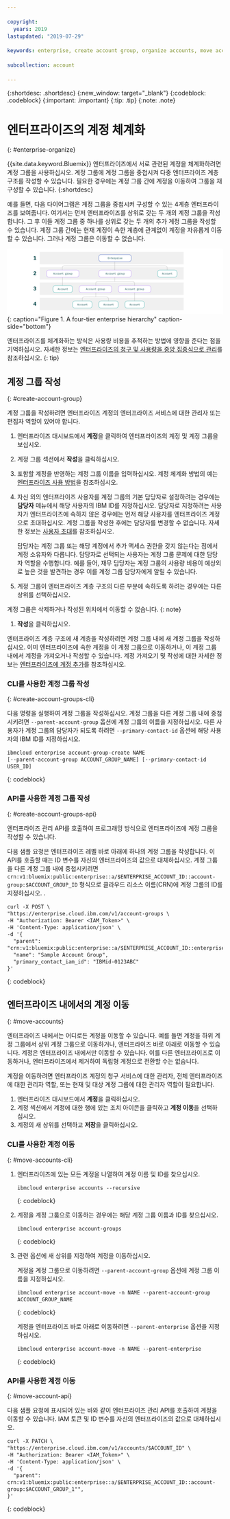 ```yaml
---

copyright:
  years: 2019
lastupdated: "2019-07-29"

keywords: enterprise, create account group, organize accounts, move accounts

subcollection: account

---
```


{:shortdesc: .shortdesc}
{:new_window: target="_blank"}
{:codeblock: .codeblock}
{:important: .important}
{:tip: .tip}
{:note: .note}

# 엔터프라이즈의 계정 체계화
{: #enterprise-organize}

{{site.data.keyword.Bluemix}} 엔터프라이즈에서 서로 관련된 계정을 체계화하려면 계정 그룹을 사용하십시오. 계정 그룹에 계정 그룹을 중첩시켜 다중 엔터프라이즈 계층 구조를 작성할 수 있습니다. 필요한 경우에는 계정 그룹 간에 계정을 이동하여 그룹을 재구성할 수 있습니다.
{:shortdesc}

예를 들면, 다음 다이어그램은 계정 그룹을 중첩시켜 구성할 수 있는 4계층 엔터프라이즈를 보여줍니다. 여기서는 먼저 엔터프라이즈를 상위로 갖는 두 개의 계정 그룹을 작성합니다. 그 후 이들 계정 그룹 중 하나를 상위로 갖는 두 개의 추가 계정 그룹을 작성할 수 있습니다. 계정 그룹 간에는 현재 계정이 속한 계층에 관계없이 계정을 자유롭게 이동할 수 있습니다. 그러나 계정 그룹은 이동할 수 없습니다. 

![네 개의 엔터프라이즈 계층을 보여주는 다이어그램입니다. 최상위 계층은 두 개의 계정 그룹 계층을 포함하는 엔터프라이즈입니다. 계정 그룹은 계정을 포함합니다. ](images/enterprise-hierarchy.svg "엔터프라이즈 계층은 계정 그룹을 추가하여 작성됩니다. "){: caption="Figure 1. A four-tier enterprise hierarchy" caption-side="bottom"}

엔터프라이즈를 체계화하는 방식은 사용량 비용을 추적하는 방법에 영향을 준다는 점을 기억하십시오. 자세한 정보는 [엔터프라이즈의 청구 및 사용량을 중앙 집중식으로 관리](/docs/billing-usage?topic=billing-usage-enterprise)를 참조하십시오.
{: tip}

## 계정 그룹 작성
{: #create-account-group}

계정 그룹을 작성하려면 엔터프라이즈 계정의 엔터프라이즈 서비스에 대한 관리자 또는 편집자 역할이 있어야 합니다. 

1. 엔터프라이즈 대시보드에서 **계정**을 클릭하여 엔터프라이즈의 계정 및 계정 그룹을 보십시오. 
1. 계정 그룹 섹션에서 **작성**을 클릭하십시오. 
1. 포함할 계정을 반영하는 계정 그룹 이름을 입력하십시오. 계정 체계화 방법의 예는 [엔터프라이즈 사용 방법](/docs/account?topic=account-enterprise#enterprise-use-cases)을 참조하십시오. 
1. 자신 외의 엔터프라이즈 사용자를 계정 그룹의 기본 담당자로 설정하려는 경우에는 **담당자** 메뉴에서 해당 사용자의 IBM ID를 지정하십시오. 담당자로 지정하려는 사용자가 엔터프라이즈에 속하지 않은 경우에는 먼저 해당 사용자를 엔터프라이즈 계정으로 초대하십시오. 계정 그룹을 작성한 후에는 담당자를 변경할 수 없습니다. 자세한 정보는 [사용자 초대](/docs/iam?topic=iam-iamuserinv)를 참조하십시오.

   담당자는 계정 그룹 또는 해당 계정에서 추가 액세스 권한을 갖지 않는다는 점에서 계정 소유자와 다릅니다. 담당자로 선택되는 사용자는 계정 그룹 문제에 대한 담당자 역할을 수행합니다. 예를 들어, 재무 담당자는 계정 그룹의 사용량 비용이 예상외로 높은 것을 발견하는 경우 이를 계정 그룹 담당자에게 알릴 수 있습니다. 


1. 계정 그룹이 엔터프라이즈 계층 구조의 다른 부분에 속하도록 하려는 경우에는 다른 상위를 선택하십시오. 

  계정 그룹은 삭제하거나 작성된 위치에서 이동할 수 없습니다.
  {: note}
1. **작성**을 클릭하십시오.

엔터프라이즈 계층 구조에 새 계층을 작성하려면 계정 그룹 내에 새 계정 그룹을 작성하십시오. 이미 엔터프라이즈에 속한 계정을 이 계정 그룹으로 이동하거나, 이 계정 그룹 내에서 계정을 가져오거나 작성할 수 있습니다. 계정 가져오기 및 작성에 대한 자세한 정보는 [엔터프라이즈에 계정 추가](/docs/account?topic=account-enterprise-add)를 참조하십시오. 

### CLI를 사용한 계정 그룹 작성
{: #create-account-groups-cli}

다음 명령을 실행하여 계정 그룹을 작성하십시오. 계정 그룹을 다른 계정 그룹 내에 중첩시키려면 `--parent-account-group` 옵션에 계정 그룹의 이름을 지정하십시오. 다른 사용자가 계정 그룹의 담당자가 되도록 하려면 `--primary-contact-id` 옵션에 해당 사용자의 IBM ID를 지정하십시오. 

```
ibmcloud enterprise account-group-create NAME
[--parent-account-group ACCOUNT_GROUP_NAME] [--primary-contact-id USER_ID]
```
{: codeblock}

### API를 사용한 계정 그룹 작성
{: #create-account-groups-api}

엔터프라이즈 관리 API를 호출하여 프로그래밍 방식으로 엔터프라이즈에 계정 그룹을 작성할 수 있습니다. 

다음 샘플 요청은 엔터프라이즈 레벨 바로 아래에 하나의 계정 그룹을 작성합니다. 이 API를 호출할 때는 ID 변수를 자신의 엔터프라이즈의 값으로 대체하십시오. 계정 그룹을 다른 계정 그룹 내에 중첩시키려면 `crn:v1:bluemix:public:enterprise::a/$ENTERPRISE_ACCOUNT_ID::account-group:$ACCOUNT_GROUP_ID` 형식으로 클라우드 리소스 이름(CRN)에 계정 그룹의 ID를 지정하십시오. .

```
curl -X POST \
"https://enterprise.cloud.ibm.com/v1/account-groups \
-H "Authorization: Bearer <IAM_Token>" \
-H 'Content-Type: application/json' \
-d '{
  "parent": "crn:v1:bluemix:public:enterprise::a/$ENTERPRISE_ACCOUNT_ID::enterprise:$ENTERPRISE_ID",
  "name": "Sample Account Group",
  "primary_contact_iam_id": "IBMid-0123ABC"
}'
```
{: codeblock}

<!-- For detailed information about the API, see [Enterprise Management API](https://{DomainName}/apidocs/enterprise-apis/enterprise#create-an-account-group){: external}.-->

## 엔터프라이즈 내에서의 계정 이동
{: #move-accounts}

엔터프라이즈 내에서는 어디로든 계정을 이동할 수 있습니다. 예를 들면 계정을 하위 계정 그룹에서 상위 계정 그룹으로 이동하거나, 엔터프라이즈 바로 아래로 이동할 수 있습니다. 계정은 엔터프라이즈 내에서만 이동할 수 있습니다. 이를 다른 엔터프라이즈로 이동하거나, 엔터프라이즈에서 제거하여 독립형 계정으로 전환할 수는 없습니다. 

계정을 이동하려면 엔터프라이즈 계정의 청구 서비스에 대한 관리자, 전체 엔터프라이즈에 대한 관리자 역할, 또는 현재 및 대상 계정 그룹에 대한 관리자 역할이 필요합니다. 

1. 엔터프라이즈 대시보드에서 **계정**을 클릭하십시오. 
1. 계정 섹션에서 계정에 대한 행에 있는 조치 아이콘을 클릭하고 **계정 이동**을 선택하십시오. 
1. 계정의 새 상위를 선택하고 **저장**을 클릭하십시오. 

### CLI를 사용한 계정 이동
{: #move-accounts-cli}

1. 엔터프라이즈에 있는 모든 계정을 나열하여 계정 이름 및 ID를 찾으십시오. 

   ```
   ibmcloud enterprise accounts --recursive
   ```
   {: codeblock}
1. 계정을 계정 그룹으로 이동하는 경우에는 해당 계정 그룹 이름과 ID를 찾으십시오. 

   ```
   ibmcloud enterprise account-groups
   ```
   {: codeblock}
1. 관련 옵션에 새 상위를 지정하여 계정을 이동하십시오. 

   계정을 계정 그룹으로 이동하려면 `--parent-account-group` 옵션에 계정 그룹 이름을 지정하십시오. 

   ```
   ibmcloud enterprise account-move -n NAME --parent-account-group ACCOUNT_GROUP_NAME
   ```
   {: codeblock}

   계정을 엔터프라이즈 바로 아래로 이동하려면 `--parent-enterprise` 옵션을 지정하십시오. 

   ```
   ibmcloud enterprise account-move -n NAME --parent-enterprise
   ```
   {: codeblock}

### API를 사용한 계정 이동
{: #move-account-api}

다음 샘플 요청에 표시되어 있는 바와 같이 엔터프라이즈 관리 API를 호출하여 계정을 이동할 수 있습니다. IAM 토큰 및 ID 변수를 자신의 엔터프라이즈의 값으로 대체하십시오. 

```
curl -X PATCH \
"https://enterprise.cloud.ibm.com/v1/accounts/$ACCOUNT_ID" \
-H "Authorization: Bearer <IAM_Token>" \
-H 'Content-Type: application/json' \
-d '{
  "parent": crn:v1:bluemix:public:enterprise::a/$ENTERPRISE_ACCOUNT_ID::account-group:$ACCOUNT_GROUP_1"",
}'
```
{: codeblock}

<!-- For detailed information about the API, see [Enterprise Management API](https://{DomainName}/apidocs/enterprise-apis/enterprise#move-an-account-with-the-enterprise){: external}. -->
